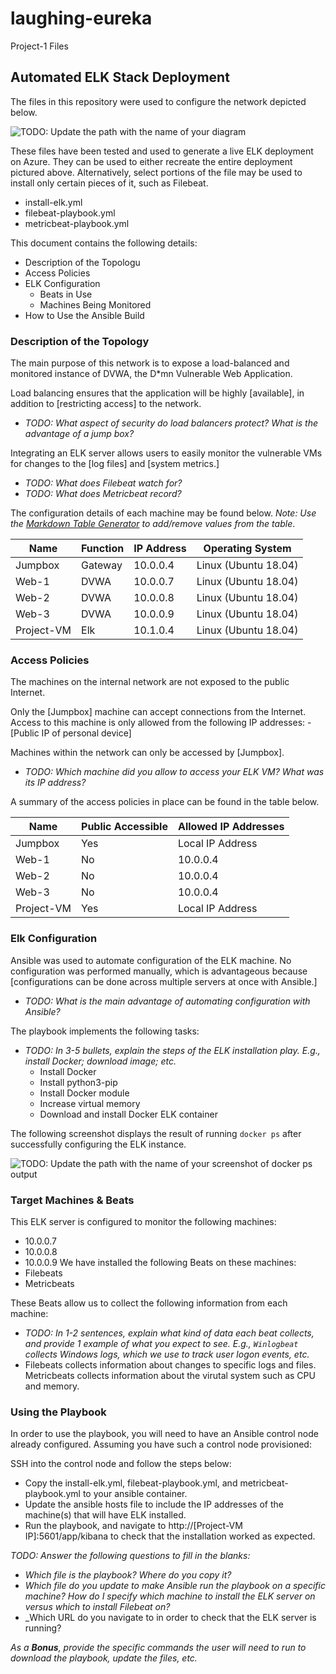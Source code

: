 # laughing-eureka
Project-1 Files
## Automated ELK Stack Deployment

The files in this repository were used to configure the network depicted below.

![TODO: Update the path with the name of your diagram](Images/diagram_filename.png)

These files have been tested and used to generate a live ELK deployment on Azure. They can be used to either recreate the entire deployment pictured above. Alternatively, select portions of the  file may be used to install only certain pieces of it, such as Filebeat.

  - install-elk.yml
  - filebeat-playbook.yml
  - metricbeat-playbook.yml

This document contains the following details:
- Description of the Topologu
- Access Policies
- ELK Configuration
  - Beats in Use
  - Machines Being Monitored
- How to Use the Ansible Build


### Description of the Topology

The main purpose of this network is to expose a load-balanced and monitored instance of DVWA, the D*mn Vulnerable Web Application.

Load balancing ensures that the application will be highly [available], in addition to [restricting access] to the network.
- _TODO: What aspect of security do load balancers protect? What is the advantage of a jump box?_

Integrating an ELK server allows users to easily monitor the vulnerable VMs for changes to the [log files] and [system metrics.]
- _TODO: What does Filebeat watch for?_
- _TODO: What does Metricbeat record?_

The configuration details of each machine may be found below.
_Note: Use the [Markdown Table Generator](http://www.tablesgenerator.com/markdown_tables) to add/remove values from the table_.

| Name       | Function | IP Address | Operating System     |
|------------|----------|------------|----------------------|
| Jumpbox    | Gateway  | 10.0.0.4   | Linux (Ubuntu 18.04) |
| Web-1      | DVWA     | 10.0.0.7   | Linux (Ubuntu 18.04) |
| Web-2      | DVWA     | 10.0.0.8   | Linux (Ubuntu 18.04) |
| Web-3      | DVWA     | 10.0.0.9   | Linux (Ubuntu 18.04) |
| Project-VM | Elk      | 10.1.0.4   | Linux (Ubuntu 18.04) |


### Access Policies

The machines on the internal network are not exposed to the public Internet. 

Only the [Jumpbox] machine can accept connections from the Internet. Access to this machine is only allowed from the following IP addresses:
-[Public IP of personal device]

Machines within the network can only be accessed by [Jumpbox].
- _TODO: Which machine did you allow to access your ELK VM? What was its IP address?_

A summary of the access policies in place can be found in the table below.

| Name       | Public Accessible | Allowed IP Addresses |
|------------|-------------------|----------------------|
| Jumpbox    | Yes               | Local IP Address     |
| Web-1      | No                | 10.0.0.4             |
| Web-2      | No                | 10.0.0.4             |
| Web-3      | No                | 10.0.0.4             |
| Project-VM | Yes               | Local IP Address     |

### Elk Configuration

Ansible was used to automate configuration of the ELK machine. No configuration was performed manually, which is advantageous because [configurations can be done across multiple servers at once with Ansible.] 
- _TODO: What is the main advantage of automating configuration with Ansible?_

The playbook implements the following tasks:
- _TODO: In 3-5 bullets, explain the steps of the ELK installation play. E.g., install Docker; download image; etc._
  - Install Docker
  - Install python3-pip
  - Install Docker module
  - Increase virtual memory
  - Download and install Docker ELK container

The following screenshot displays the result of running `docker ps` after successfully configuring the ELK instance.

![TODO: Update the path with the name of your screenshot of docker ps output](Images/docker_ps_output.png)

### Target Machines & Beats
This ELK server is configured to monitor the following machines:
- 10.0.0.7
- 10.0.0.8
- 10.0.0.9
We have installed the following Beats on these machines:
- Filebeats
- Metricbeats

These Beats allow us to collect the following information from each machine:
- _TODO: In 1-2 sentences, explain what kind of data each beat collects, and provide 1 example of what you expect to see. E.g., `Winlogbeat` collects Windows logs, which we use to track user logon events, etc._
- Filebeats collects information about changes to specific logs and files. Metricbeats collects information about the virutal system such as CPU and memory. 

### Using the Playbook
In order to use the playbook, you will need to have an Ansible control node already configured. Assuming you have such a control node provisioned: 

SSH into the control node and follow the steps below:
- Copy the install-elk.yml, filebeat-playbook.yml, and metricbeat-playbook.yml to your ansible container.
- Update the ansible hosts file to include the IP addresses of the machine(s) that will have ELK installed.
- Run the playbook, and navigate to http://[Project-VM IP]:5601/app/kibana to check that the installation worked as expected.

_TODO: Answer the following questions to fill in the blanks:_
- _Which file is the playbook? Where do you copy it?_
- _Which file do you update to make Ansible run the playbook on a specific machine? How do I specify which machine to install the ELK server on versus which to install Filebeat on?_
- _Which URL do you navigate to in order to check that the ELK server is running?

_As a **Bonus**, provide the specific commands the user will need to run to download the playbook, update the files, etc._